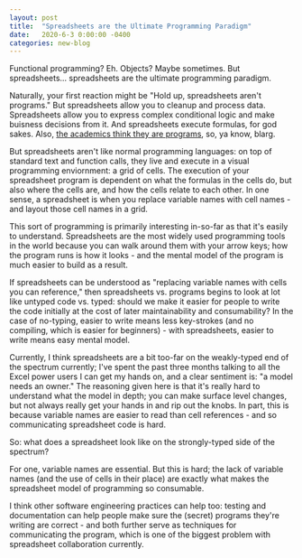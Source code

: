 ```yaml
---
layout: post
title:  "Spreadsheets are the Ultimate Programming Paradigm"
date:   2020-6-3 0:00:00 -0400
categories: new-blog
---
```


Functional programming? Eh. Objects? Maybe sometimes. But spreadsheets... spreadsheets are the ultimate programming paradigm.

Naturally, your first reaction might be "Hold up, spreadsheets aren't programs." But spreadsheets allow you to cleanup and process data. Spreadsheets allow you to express complex conditional logic and make buisness decisions from it. And spreadsheets execute formulas, for god sakes. Also, [the academics think they are programs](http://ceur-ws.org/Vol-1209/SEMS2014.pdf), so, ya know, blarg.

But spreadsheets aren't like normal programming languages: on top of standard text and function calls, they live and execute in a visual programming enviornment: a grid of cells. The execution of your spreadsheet program is dependent on what the formulas in the cells do, but also where the cells are, and how the cells relate to each other. In one sense, a spreadsheet is when you replace variable names with cell names - and layout those cell names in a grid.

This sort of programming is primarily interesting in-so-far as that it's easily to understand. Spreadsheets are the most widely used programming tools in the world because you can walk around them with your arrow keys; how the program runs is how it looks - and the mental model of the program is much easier to build as a result.

If spreadsheets can be understood as "replacing variable names with cells you can reference," then spreadsheets vs. programs begins to look at lot like untyped code vs. typed: should we make it easier for people to write the code initially at the cost of later maintainability and consumability? In the case of no-typing, easier to write means less key-strokes (and no compiling, which is easier for beginners) - with spreadsheets, easier to write means easy mental model.

Currently, I think spreadsheets are a bit too-far on the weakly-typed end of the spectrum currently; I've spent the past three months talking to all the Excel power users I can get my hands on, and a clear sentiment is: "a model needs an owner." The reasoning given here is that it's really hard to understand what the model in depth; you can make surface level changes, but not always really get your hands in and rip out the knobs. In part, this is because variable names are easier to read than cell references - and so communicating spreadsheet code is hard.

So: what does a spreadsheet look like on the strongly-typed side of the spectrum?

For one, variable names are essential. But this is hard; the lack of variable names (and the use of cells in their place) are exactly what makes the spreadsheet model of programming so consumable. 

I think other software engineering practices can help too: testing and documentation can help people make sure the (secret) programs they're writing are correct - and both further serve as techniques for communicating the program, which is one of the biggest problem with spreadsheet collaboration currently.

